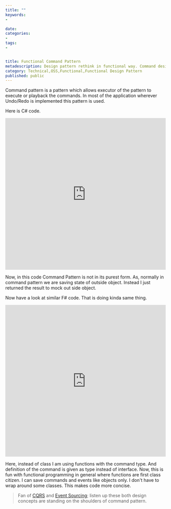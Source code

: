 ```yaml
---
title: ""
keywords:
- 

date: 
categories:
- 
tags:
- 


title: Functional Command Pattern
metadescription: Design pattern rethink in functional way. Command design pattern.
category: Technical,OSS,Functional,Functional Design Pattern
published: public
---
```


Command pattern is a pattern which allows executor of the pattern to execute or playback the commands. In most of the application wherever Undo/Redo is implemented this pattern is used. 

Here is C# code. 

 

<iframe width="100%" height="475" src="https://dotnetfiddle.net/Widget/5wmvGN" frameborder="0"></iframe>

Now, in this code Command Pattern is not in its purest form. As, normally in command pattern we are saving state of outside object. Instead I just returned the result to mock out side object. 

Now have a look at similar F# code. That is doing kinda same thing. 

<iframe width="100%" height="475" src="https://dotnetfiddle.net/Widget/htQsqv" frameborder="0"></iframe>

Here, instead of class I am using functions with the command type. And definition of the command is given as type instead of interface. Now, this is fun with functional programming in general where functions are first class citizen. I can save commands and events like objects only. I don't have to wrap around some classes. This makes code more concise.

> Fan of [CQRS](http://martinfowler.com/bliki/CQRS.html) and [Event Sourcing](http://www.martinfowler.com/eaaDev/EventSourcing.html); listen up these both design concepts are standing on the shoulders of command pattern.